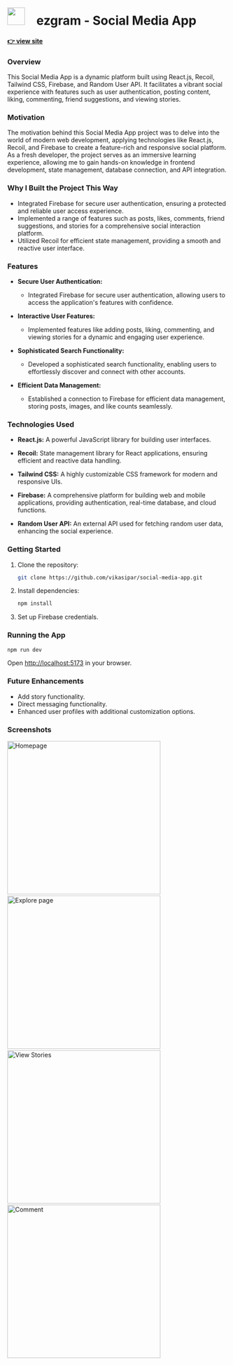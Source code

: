 # <img src="https://cdn-icons-png.flaticon.com/512/1617/1617193.png" width="40">  &nbsp;&nbsp; ezgram - Social Media App
#### [ 👉 view site](https://ezgram.vercel.app/)
### Overview
This Social Media App is a dynamic platform built using React.js, Recoil, Tailwind CSS, Firebase, and Random User API. It facilitates a vibrant social experience with features such as user authentication, posting content, liking, commenting, friend suggestions, and viewing stories.

### Motivation

The motivation behind this Social Media App project was to delve into the world of modern web development, applying technologies like React.js, Recoil, and Firebase to create a feature-rich and responsive social platform. As a fresh developer, the project serves as an immersive learning experience, allowing me to gain hands-on knowledge in frontend development, state management, database connection, and API integration.

### Why I Built the Project This Way
- Integrated Firebase for secure user authentication, ensuring a protected and reliable user access experience.
- Implemented a range of features such as posts, likes, comments, friend suggestions, and stories for a comprehensive social interaction platform.
- Utilized Recoil for efficient state management, providing a smooth and reactive user interface.

### Features

- **Secure User Authentication:**
  - Integrated Firebase for secure user authentication, allowing users to access the application's features with confidence.

- **Interactive User Features:**
  - Implemented features like adding posts, liking, commenting, and viewing stories for a dynamic and engaging user experience.

- **Sophisticated Search Functionality:**
  - Developed a sophisticated search functionality, enabling users to effortlessly discover and connect with other accounts.

- **Efficient Data Management:**
  - Established a connection to Firebase for efficient data management, storing posts, images, and like counts seamlessly.

### Technologies Used

- **React.js:** A powerful JavaScript library for building user interfaces.
  
- **Recoil:** State management library for React applications, ensuring efficient and reactive data handling.
  
- **Tailwind CSS:** A highly customizable CSS framework for modern and responsive UIs.
  
- **Firebase:** A comprehensive platform for building web and mobile applications, providing authentication, real-time database, and cloud functions.
  
- **Random User API:** An external API used for fetching random user data, enhancing the social experience.

### Getting Started
1. Clone the repository:
   ```bash
   git clone https://github.com/vikasipar/social-media-app.git
   ```
2. Install dependencies:
   ```bash
   npm install
   ```
3. Set up Firebase credentials.

### Running the App
```bash
npm run dev
```
Open [http://localhost:5173](http://localhost:5173) in your browser.

### Future Enhancements
- Add story functionality.
- Direct messaging functionality.
- Enhanced user profiles with additional customization options.

### Screenshots
<img src="https://github.com/vikasipar/social-media-app/assets/98696526/c2685f2f-f73c-458b-96f6-51afb95d997c" width="350" title="Home Page" alt="Homepage"> &nbsp;&nbsp; 
<img src="https://github.com/vikasipar/social-media-app/assets/98696526/64768522-d094-46e4-9ee9-bdb908f5639a" width="350" title="Explore Page" alt="Explore page"> &nbsp;&nbsp; 
<img src="https://github.com/vikasipar/social-media-app/assets/98696526/6a4bfcdb-90bc-4fbe-a6f5-a20aa2dd2abc" width="350" title="View Stories" alt="View Stories"> &nbsp;&nbsp; 
<img src="https://github.com/vikasipar/social-media-app/assets/98696526/7cfd3132-6686-4009-a02e-b7f6b6f0c9cc" width="350" title="Comment" alt="Comment">


